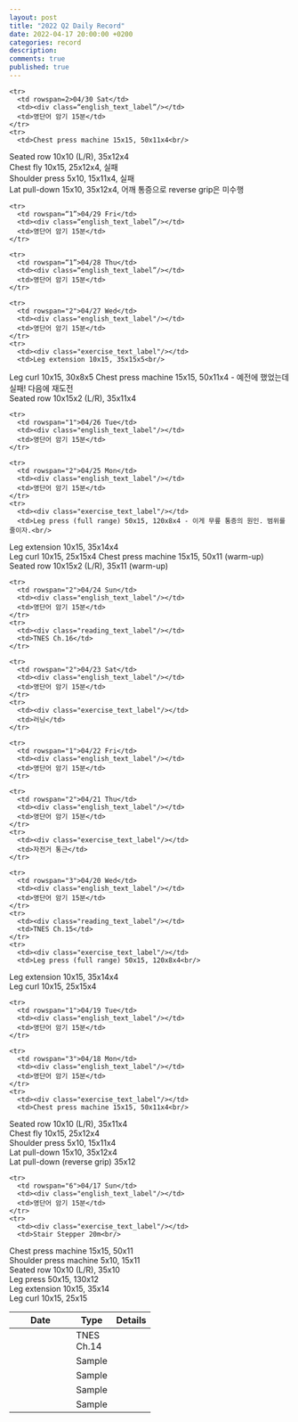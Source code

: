 ```yaml
---
layout: post
title: "2022 Q2 Daily Record"
date: 2022-04-17 20:00:00 +0200
categories: record
description: 
comments: true
published: true
---
```


<table>
  <thead>
    <tr>
      <th style="width: 6em">Date</th>
      <th style="width: 2em">Type</th>
      <th>Details</th>
    </tr>
  </thead>
  <tbody>

    <tr>
      <td rowspan=2>04/30 Sat</td>
      <td><div class=“english_text_label”/></td>
      <td>영단어 암기 15분</td>
    </tr>
    <tr> 
      <td>Chest press machine 15x15, 50x11x4<br/>
Seated row 10x10 (L/R), 35x12x4<br/>
Chest fly 10x15, 25x12x4, 실패<br/>
Shoulder press 5x10, 15x11x4, 실패<br/>
Lat pull-down 15x10, 35x12x4, 어깨 통증으로 reverse grip은 미수행
    </tr>

    <tr>
      <td rowspan=“1”>04/29 Fri</td>
      <td><div class=“english_text_label”/></td>
      <td>영단어 암기 15분</td>
    </tr>

    <tr>
      <td rowspan=“1”>04/28 Thu</td>
      <td><div class=“english_text_label”/></td>
      <td>영단어 암기 15분</td>
    </tr>

    <tr>
      <td rowspan="2">04/27 Wed</td>
      <td><div class="english_text_label"/></td>
      <td>영단어 암기 15분</td>
    </tr>
    <tr>
      <td><div class="exercise_text_label"/></td>
      <td>Leg extension 10x15, 35x15x5<br/>
Leg curl 10x15, 30x8x5
Chest press machine 15x15, 50x11x4 - 예전에 했었는데 실패! 다음에 재도전<br/>
Seated row 10x15x2 (L/R), 35x11x4</td>
    </tr>

    <tr>
      <td rowspan="1">04/26 Tue</td>
      <td><div class="english_text_label"/></td>
      <td>영단어 암기 15분</td>
    </tr>

    <tr>
      <td rowspan="2">04/25 Mon</td>
      <td><div class="english_text_label"/></td>
      <td>영단어 암기 15분</td>
    </tr>
    <tr>
      <td><div class="exercise_text_label"/></td>
      <td>Leg press (full range) 50x15, 120x8x4 - 이게 무릎 통증의 원인. 범위를 줄이자.<br/>
Leg extension 10x15, 35x14x4<br/>
Leg curl 10x15, 25x15x4
Chest press machine 15x15, 50x11 (warm-up)<br/>
Seated row 10x15x2 (L/R), 35x11 (warm-up)</td>
    </tr>

    <tr>
      <td rowspan="2">04/24 Sun</td>
      <td><div class="english_text_label"/></td>
      <td>영단어 암기 15분</td>
    </tr>
    <tr>
      <td><div class="reading_text_label"/></td>
      <td>TNES Ch.16</td>
    </tr>

    <tr>
      <td rowspan="2">04/23 Sat</td>
      <td><div class="english_text_label"/></td>
      <td>영단어 암기 15분</td>
    </tr>
    <tr>
      <td><div class="exercise_text_label"/></td>
      <td>러닝</td>
    </tr>

    <tr>
      <td rowspan="1">04/22 Fri</td>
      <td><div class="english_text_label"/></td>
      <td>영단어 암기 15분</td>
    </tr>

    <tr>
      <td rowspan="2">04/21 Thu</td>
      <td><div class="english_text_label"/></td>
      <td>영단어 암기 15분</td>
    </tr>
    <tr>
      <td><div class="exercise_text_label"/></td>
      <td>자전거 통근</td>
    </tr>

    <tr>
      <td rowspan="3">04/20 Wed</td>
      <td><div class="english_text_label"/></td>
      <td>영단어 암기 15분</td>
    </tr>
    <tr>
      <td><div class="reading_text_label"/></td>
      <td>TNES Ch.15</td>
    </tr>
    <tr>
      <td><div class="exercise_text_label"/></td>
      <td>Leg press (full range) 50x15, 120x8x4<br/>
Leg extension 10x15, 35x14x4<br/>
Leg curl 10x15, 25x15x4</td>
    </tr>

    <tr>
      <td rowspan="1">04/19 Tue</td>
      <td><div class="english_text_label"/></td>
      <td>영단어 암기 15분</td>
    </tr>

    <tr>
      <td rowspan="3">04/18 Mon</td>
      <td><div class="english_text_label"/></td>
      <td>영단어 암기 15분</td>
    </tr>
    <tr>
      <td><div class="exercise_text_label"/></td>
      <td>Chest press machine 15x15, 50x11x4<br/>
Seated row 10x10 (L/R), 35x11x4<br/>
Chest fly 10x15, 25x12x4<br/>
Shoulder press 5x10, 15x11x4<br/>
Lat pull-down 15x10, 35x12x4<br/>
Lat pull-down (reverse grip) 35x12</td>
    </tr>
    <tr>
      <td><div class="reading_text_label"/></td>
      <td>TNES Ch.14</td>
    </tr>

    <tr>
      <td rowspan="6">04/17 Sun</td>
      <td><div class="english_text_label"/></td>
      <td>영단어 암기 15분</td>
    </tr>
    <tr>
      <td><div class="exercise_text_label"/></td>
      <td>Stair Stepper 20m<br/>
Chest press machine 15x15, 50x11<br/>
Shoulder press machine 5x10, 15x11<br/>
Seated row 10x10 (L/R), 35x10<br/>
Leg press 50x15, 130x12<br/>
Leg extension 10x15, 35x14<br/>
Leg curl 10x15, 25x15</td>
    </tr>
    <tr>
      <td><div class="reading_text_label"/></td>
      <td>Sample</td>
    </tr>
    <tr>
      <td><div class="study_text_label"/></td>
      <td>Sample</td>
    </tr>
    <tr>
      <td><div class="art_text_label"/></td>
      <td>Sample</td>
    </tr>
    <tr>
      <td><div class="writing_text_label"/></td>
      <td>Sample</td>
    </tr>
  </tbody>
</table>
